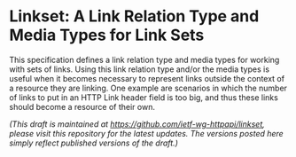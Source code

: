 # Linkset: A Link Relation Type and Media Types for Link Sets

This specification defines a link relation type and media types for working with sets of links. Using this link relation type and/or the media types is useful when it becomes necessary to represent links outside the context of a resource they are linking. One example are scenarios in which the number of links to put in an HTTP Link header field is too big, and thus these links should become a resource of their own.

*(This draft is maintained at https://github.com/ietf-wg-httpapi/linkset, please visit this repository for the latest updates. The versions posted here simply reflect published versions of the draft.)*
